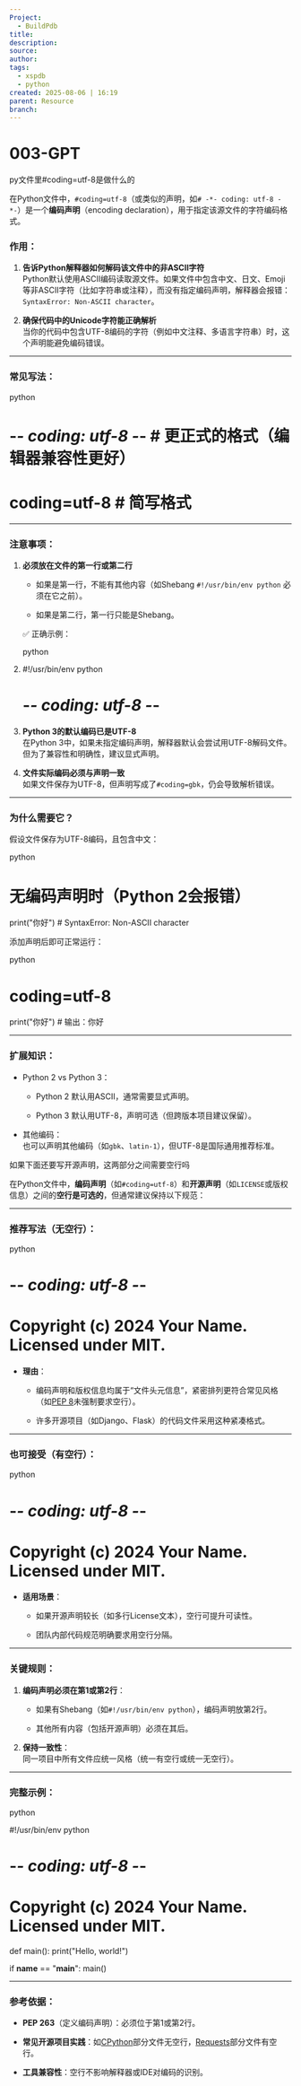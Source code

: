 ```yaml
---
Project:
  - BuildPdb
title:
description:
source:
author:
tags:
  - xspdb
  - python
created: 2025-08-06 | 16:19
parent: Resource
branch:
---
```

# 003-GPT
py文件里#coding=utf-8是做什么的

在Python文件中，`#coding=utf-8`（或类似的声明，如`# -*- coding: utf-8 -*-`）是一个**编码声明**（encoding declaration），用于指定该源文件的字符编码格式。

### 作用：

1. **告诉Python解释器如何解码该文件中的非ASCII字符**  
    Python默认使用ASCII编码读取源文件。如果文件中包含中文、日文、Emoji等非ASCII字符（比如字符串或注释），而没有指定编码声明，解释器会报错：`SyntaxError: Non-ASCII character`。
    
2. **确保代码中的Unicode字符能正确解析**  
    当你的代码中包含UTF-8编码的字符（例如中文注释、多语言字符串）时，这个声明能避免编码错误。
    

---

### 常见写法：

python

# -*- coding: utf-8 -*-  # 更正式的格式（编辑器兼容性更好）
# coding=utf-8           # 简写格式

---

### 注意事项：

1. **必须放在文件的第一行或第二行**
    
    - 如果是第一行，不能有其他内容（如Shebang `#!/usr/bin/env python` 必须在它之前）。
        
    - 如果是第二行，第一行只能是Shebang。
        
    
    ✅ 正确示例：
    
    python
    

2. #!/usr/bin/env python
    # -*- coding: utf-8 -*-
    
3. **Python 3的默认编码已是UTF-8**  
    在Python 3中，如果未指定编码声明，解释器默认会尝试用UTF-8解码文件。但为了兼容性和明确性，建议显式声明。
    
4. **文件实际编码必须与声明一致**  
    如果文件保存为UTF-8，但声明写成了`#coding=gbk`，仍会导致解析错误。
    

---

### 为什么需要它？

假设文件保存为UTF-8编码，且包含中文：

python

# 无编码声明时（Python 2会报错）
print("你好")  # SyntaxError: Non-ASCII character

添加声明后即可正常运行：

python

# coding=utf-8
print("你好")  # 输出：你好

---

### 扩展知识：

- Python 2 vs Python 3：
    
    - Python 2 默认用ASCII，通常需要显式声明。
        
    - Python 3 默认用UTF-8，声明可选（但跨版本项目建议保留）。
        
- 其他编码：  
    也可以声明其他编码（如`gbk`、`latin-1`），但UTF-8是国际通用推荐标准。
    

如果下面还要写开源声明，这两部分之间需要空行吗

在Python文件中，**编码声明**（如`#coding=utf-8`）和**开源声明**（如`LICENSE`或版权信息）之间的**空行是可选的**，但通常建议保持以下规范：

---

### 推荐写法（无空行）：

python

# -*- coding: utf-8 -*-
# Copyright (c) 2024 Your Name. Licensed under MIT.

- **理由**：
    
    - 编码声明和版权信息均属于“文件头元信息”，紧密排列更符合常见风格（如[PEP 8](https://peps.python.org/pep-0008/)未强制要求空行）。
        
    - 许多开源项目（如Django、Flask）的代码文件采用这种紧凑格式。
        

---

### 也可接受（有空行）：

python

# -*- coding: utf-8 -*-

# Copyright (c) 2024 Your Name. Licensed under MIT.

- **适用场景**：
    
    - 如果开源声明较长（如多行License文本），空行可提升可读性。
        
    - 团队内部代码规范明确要求用空行分隔。
        

---

### 关键规则：

1. **编码声明必须在第1或第2行**：
    
    - 如果有Shebang（如`#!/usr/bin/env python`），编码声明放第2行。
        
    - 其他所有内容（包括开源声明）必须在其后。
        
2. **保持一致性**：  
    同一项目中所有文件应统一风格（统一有空行或统一无空行）。
    

---

### 完整示例：

python

#!/usr/bin/env python
# -*- coding: utf-8 -*-
# Copyright (c) 2024 Your Name. Licensed under MIT.

def main():
    print("Hello, world!")

if __name__ == "__main__":
    main()

---

### 参考依据：

- **PEP 263**（定义编码声明）：必须位于第1或第2行。
    
- **常见开源项目实践**：如[CPython](https://github.com/python/cpython)部分文件无空行，[Requests](https://github.com/psf/requests)部分文件有空行。
    
- **工具兼容性**：空行不影响解释器或IDE对编码的识别。